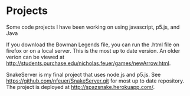 # Projects
Some code projects I have been working on using javascript, p5.js, and Java

If you download the Bowman Legends file, you can run the .html file on firefox or on a local server. This is the most up to date version. An older verion can be viewed at http://students.purchase.edu/nicholas.feuer/games/newArrow.html.

SnakeServer is my final project that uses node.js and p5.js. See https://github.com/nfeuer/SnakeServer.git for most up to date repository. The project is deployed at http://spazsnake.herokuapp.com/. 
